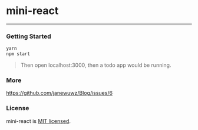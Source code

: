 # mini-react
---

### Getting Started

```sh
yarn
npm start
```
> Then open localhost:3000, then a todo app would be running.

### More
https://github.com/janewuwz/Blog/issues/6

### License

mini-react is [MIT licensed](./LICENSE).
